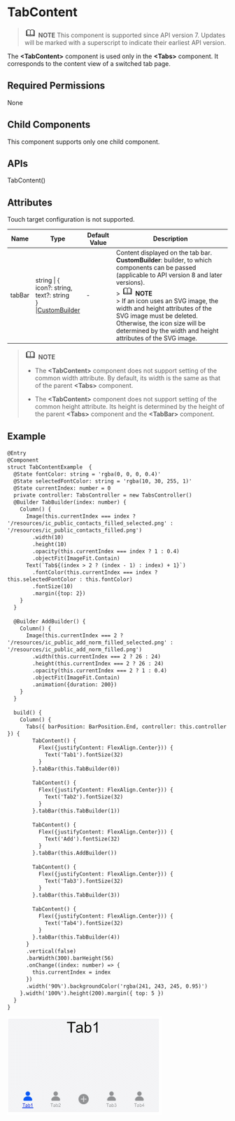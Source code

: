 # TabContent


> ![icon-note.gif](public_sys-resources/icon-note.gif) **NOTE**
> This component is supported since API version 7. Updates will be marked with a superscript to indicate their earliest API version.


The **&lt;TabContent&gt;** component is used only in the **&lt;Tabs&gt;** component. It corresponds to the content view of a switched tab page.


## Required Permissions

None


## Child Components

This component supports only one child component.


## APIs

TabContent()


## Attributes

Touch target configuration is not supported.

| Name | Type | Default Value | Description |
| -------- | -------- | -------- | -------- |
| tabBar | string \| {<br/>icon?: string,<br/>text?: string<br/>}<br/>\|[CustomBuilder](../../ui/ts-types.md) | - | Content displayed on the tab bar.<br/>**CustomBuilder**: builder, to which components can be passed (applicable to API version 8 and later versions).<br/>> ![icon-note.gif](public_sys-resources/icon-note.gif) **NOTE**<br/>> If an icon uses an SVG image, the width and height attributes of the SVG image must be deleted. Otherwise, the icon size will be determined by the width and height attributes of the SVG image. |

> ![icon-note.gif](public_sys-resources/icon-note.gif) **NOTE**
> - The **&lt;TabContent&gt;** component does not support setting of the common width attribute. By default, its width is the same as that of the parent **&lt;Tabs&gt;** component.
> 
> - The **&lt;TabContent&gt;** component does not support setting of the common height attribute. Its height is determined by the height of the parent **&lt;Tabs&gt;** component and the **&lt;TabBar&gt;** component.


## Example


```
@Entry
@Component
struct TabContentExample  {
  @State fontColor: string = 'rgba(0, 0, 0, 0.4)'
  @State selectedFontColor: string = 'rgba(10, 30, 255, 1)'
  @State currentIndex: number = 0
  private controller: TabsController = new TabsController()
  @Builder TabBuilder(index: number) {
    Column() {
      Image(this.currentIndex === index ? '/resources/ic_public_contacts_filled_selected.png' : '/resources/ic_public_contacts_filled.png')
        .width(10)
        .height(10)
        .opacity(this.currentIndex === index ? 1 : 0.4)
        .objectFit(ImageFit.Contain)
      Text(`Tab${(index > 2 ? (index - 1) : index) + 1}`)
        .fontColor(this.currentIndex === index ? this.selectedFontColor : this.fontColor)
        .fontSize(10)
        .margin({top: 2})
    }
  }

  @Builder AddBuilder() {
    Column() {
      Image(this.currentIndex === 2 ? '/resources/ic_public_add_norm_filled_selected.png' : '/resources/ic_public_add_norm_filled.png')
        .width(this.currentIndex === 2 ? 26 : 24)
        .height(this.currentIndex === 2 ? 26 : 24)
        .opacity(this.currentIndex === 2 ? 1 : 0.4)
        .objectFit(ImageFit.Contain)
        .animation({duration: 200})
    }
  }

  build() {
    Column() {
      Tabs({ barPosition: BarPosition.End, controller: this.controller }) {
        TabContent() {
          Flex({justifyContent: FlexAlign.Center})) {
            Text('Tab1').fontSize(32)
          }
        }.tabBar(this.TabBuilder(0))

        TabContent() {
          Flex({justifyContent: FlexAlign.Center})) {
            Text('Tab2').fontSize(32)
          }
        }.tabBar(this.TabBuilder(1))

        TabContent() {
          Flex({justifyContent: FlexAlign.Center})) {
            Text('Add').fontSize(32)
          }
        }.tabBar(this.AddBuilder())

        TabContent() {
          Flex({justifyContent: FlexAlign.Center})) {
            Text('Tab3').fontSize(32)
          }
        }.tabBar(this.TabBuilder(3))

        TabContent() {
          Flex({justifyContent: FlexAlign.Center})) {
            Text('Tab4').fontSize(32)
          }
        }.tabBar(this.TabBuilder(4))
      }
      .vertical(false)
      .barWidth(300).barHeight(56)
      .onChange((index: number) => {
        this.currentIndex = index
      })
      .width('90%').backgroundColor('rgba(241, 243, 245, 0.95)')
    }.width('100%').height(200).margin({ top: 5 })
  }
}
```

![en-us_image_0000001256978331](figures/en-us_image_0000001256978331.gif)
